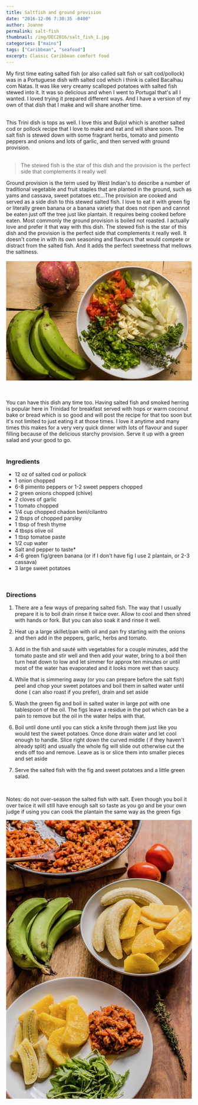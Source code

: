 ```yaml
---
title: Saltfish and ground provision
date: "2016-12-06 7:30:35 -0400"
author: Joanne
permalink: salt-fish
thumbnail: /img/DEC2016/salt_fish_1.jpg
categories: ["mains"]
tags: ["Caribbean", "seafood"]
excerpt: Classic Caribbean comfort food
---
```


My first time eating salted fish (or also called salt fish or salt cod/pollock) was in a Portuguese dish with salted cod which i think is called Bacalhau com Natas.  It was like very creamy scalloped potatoes with salted fish stewed into it.  It was so delicious and when I went to Portugal that's all I wanted. I loved trying it prepared different ways.  And I have a version of my own of that dish that I make and will share another time.
<br><br>

This Trini dish is tops as well.  I love this and Buljol which is another salted cod or pollock recipe that I love to make and eat and will share soon.
The salt fish is stewed down with some fragrant herbs, tomato and pimento peppers and onions and lots of garlic, and then served with ground provision.
<br><br>

> The stewed fish is the star of this dish and the provision is the perfect side that complements it really well

Ground provision is the term used by West Indian's to describe a number of traditional vegetable and fruit staples that are planted in the ground, such as yams and cassava, sweet potatoes etc...The provision are cooked and served as a side dish to this stewed salted fish. I love to eat it with green fig or literally green banana or a banana variety that does not ripen and cannot be eaten just off the tree just like plantain. It requires being cooked before eaten. Most commonly the ground provision is boiled not roasted.  I actually love and prefer it that way with this dish.  The stewed fish is the star of this dish and the provision is the perfect side that complements it really well. It doesn't come in with its own seasoning and flavours that would compete or distract from the salted fish.  And it adds the perfect sweetness that mellows the saltiness.
<br>
<br>
![Salt fish](/img/DEC2016/salt_fish_2.jpg)  
<br>
<br>

You can have this dish any time too. Having salted fish and smoked herring is popular here in Trinidad for breakfast served with hops or warm coconut bake or bread which is so good and will post the recipe for that too soon but it's not limited to just eating it at those times.  I love it anytime and many times this makes for a very very quick dinner with lots of flavour and super filling because of the delicious starchy provision. Serve it up with a green salad and your good to go.
<br><br>

### Ingredients

* 12 oz of salted cod or pollock
* 1 onion chopped
* 6-8 pimento peppers or 1-2 sweet peppers chopped
* 2 green onions chopped (chive)
* 2 cloves of garlic
* 1 tomato chopped
* 1/4 cup chopped chadon beni/cilantro
* 2 tbsps of chopped parsley
* 1 tbsp of fresh thyme
* 4 tbsps olive oil
* 1 tbsp tomatoe paste
* 1/2 cup water
* Salt and pepper to taste*
* 4-6 green fig/green banana (or if I don't have fig I use 2 plantain, or 2-3 cassava)
* 3 large sweet potatoes
<br>

### Directions

1. There are a few ways of preparing salted fish. The way that I usually prepare it is to boil drain rinse it twice over. Allow to cool and then shred with hands or fork.  But you can also soak it and rinse it well.

1. Heat up a large skillet/pan with oil and pan fry starting with the onions and then add in the peppers, garlic, herbs and tomato.

1. Add in the fish and sauté with vegetables for a couple minutes, add the tomato paste and stir well and then add your water, bring to a boil then turn heat down to low and let simmer for approx ten minutes or until most of the water has evaporated and it looks more wet than saucy.

1. While that is simmering away (or you can prepare before the salt fish) peel and chop your sweet potatoes and boil them in salted water until done ( can also roast if you prefer), drain and set aside

1. Wash the green fig and boil in salted water in large pot with one tablespoon of the oil.  The figs leave a residue in the pot which can be a pain to remove but the oil in the water helps with that.  

1. Boil until done until you can stick a knife through them just like you would test the sweet potatoes. Once done drain water and let cool enough to handle. Slice right down the curved middle ( if they haven't already split) and usually the whole fig will slide out otherwise cut the ends off too and remove. Leave as is or slice them into smaller pieces and set aside

1. Serve the salted fish with the fig and sweet potatoes and a little green salad.
<br>

Notes:
do not over-season the salted fish with salt.  Even though you boil it over twice it will still have enough salt so taste as you go and be your own judge
if using you can cook the plantain the same way as the green figs  

![Salt fish](/img/DEC2016/salt_fish_3.jpg)  
